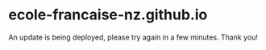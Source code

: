# ecole-francaise-nz.github.io

An update is being deployed, please try again in a few minutes.
Thank you!

